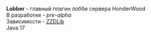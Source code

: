 **Lobber** - главный плагин лобби сервера HonderWood  
В разработке - *pre-alpha*  
Зависимости - [ZZDLib](https://github.com/molocko/ZZDLib)  
Java 17
